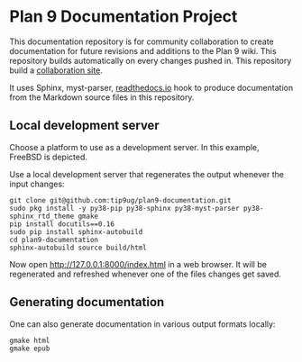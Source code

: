 Plan 9 Documentation Project
=============================
This documentation repository is for community collaboration to create documentation for future revisions and additions to the Plan 9 wiki. This repository builds automatically on every changes pushed in. This repository build a [collaboration site](https://plan9-documentation.readthedocs.io/en/latest/index.html).

It uses Sphinx, myst-parser, [readthedocs.io](https://readthedocs.io) hook to produce documentation from the Markdown source files in this repository.



## Local development server 

Choose a platform to use as a development server. In this example, FreeBSD is depicted.

Use a local development server that regenerates the output whenever the input changes:

```
git clone git@github.com:tip9ug/plan9-documentation.git
sudo pkg install -y py38-pip py38-sphinx py38-myst-parser py38-sphinx_rtd_theme gmake
pip install docutils==0.16
sudo pip install sphinx-autobuild
cd plan9-documentation
sphinx-autobuild source build/html
```

Now open http://127.0.0.1:8000/index.html in a web browser. It will be regenerated and refreshed whenever one of the files changes get saved.

## Generating documentation

One can also generate documentation in various output formats locally:

```
gmake html
gmake epub

```
